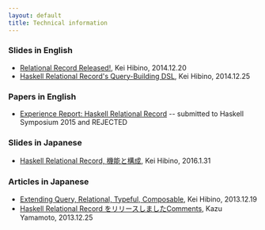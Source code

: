 ```yaml
---
layout: default
title: Technical information
---
```


### Slides in English

- [Relational Record Released!](http://htmlpreview.github.io/?https://github.com/khibino/haskell-relational-record/blob/master/doc/slide/haskell-hackathon-201412/HRR.html), Kei Hibino, 2014.12.20
- [Haskell Relational Record's Query-Building DSL](http://htmlpreview.github.io/?https://github.com/khibino/haskell-relational-record/blob/master/doc/slide/tsukuba-201412/DSL.html), Kei Hibino, 2014.12.25

### Papers in English

- [Experience Report: Haskell Relational Record](pdf/hrr-haskell-sympo2015-rejected.pdf) -- submitted to Haskell Symposium 2015 and REJECTED

### Slides in Japanese

- [Haskell Relational Record, 機能と構成](https://htmlpreview.github.io/?https://github.com/khibino/haskell-relational-record/blob/master/doc/slide/code-reading-201601/SourceTreeJ.html), Kei Hibino, 2016.1.31

### Articles in Japanese

- [Extending Query, Relational, Typeful, Composable](http://khibino.hatenadiary.jp/entry/20131219/1387423818), Kei Hibino, 2013.12.19
- [Haskell Relational Record をリリースしましたComments](http://d.hatena.ne.jp/kazu-yamamoto/20141225/1419490692), Kazu Yamamoto, 2013.12.25
